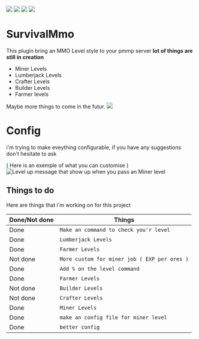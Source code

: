 
[![](https://poggit.pmmp.io/shield.state/SurvivalMmo)](https://poggit.pmmp.io/p/SurvivalMmo)
<a href="https://poggit.pmmp.io/p/SurvivalMmo"><img src="https://poggit.pmmp.io/shield.state/SurvivalMmo"></a>
[![](https://poggit.pmmp.io/shield.api/SurvivalMmo)](https://poggit.pmmp.io/p/SurvivalMmo)
<a href="https://poggit.pmmp.io/p/SurvivalMmo"><img src="https://poggit.pmmp.io/shield.api/SurvivalMmo"></a>
# SurvivalMmo

This plugin bring an MMO Level style to your pmmp server
**lot of things are still in creation**

- Miner Levels
- Lumberjack Levels
- Crafter Levels
- Builder Levels
- Farmer levels

Maybe more things to come in the futur.
![](https://cdn.discordapp.com/attachments/496362954791583744/571635595806507018/unknown.png)


# Config

i'm trying to make eveything configurable, if you have any suggestions don't hesitate to ask

( Here is an exemple of what you can customise )![Level up message that show up when you pass an Miner level](https://cdn.discordapp.com/attachments/570975788631851018/571104477696884758/unknown.png)


## Things to do

Here are things that i'm working on for this project


|         Done/Not done       |     Things       |
|----------------|-------------------------------|
|Done |`Make an command to check you'r level`            |
|Done          |`Lumberjack Levels`            |
|Done | `Farmer Levels` |
|Not done | `More custom for miner job ( EXP per ores )` |
|Done | `Add % on the level command` |
|Done          |`Farmer Levels`|
|Not done          |`Builder Levels`|
|Not done          |`Crafter Levels`|
|Done          |`Miner Levels`|
|Done          |`make an config file for miner level`|
|Done          |`better config`|
